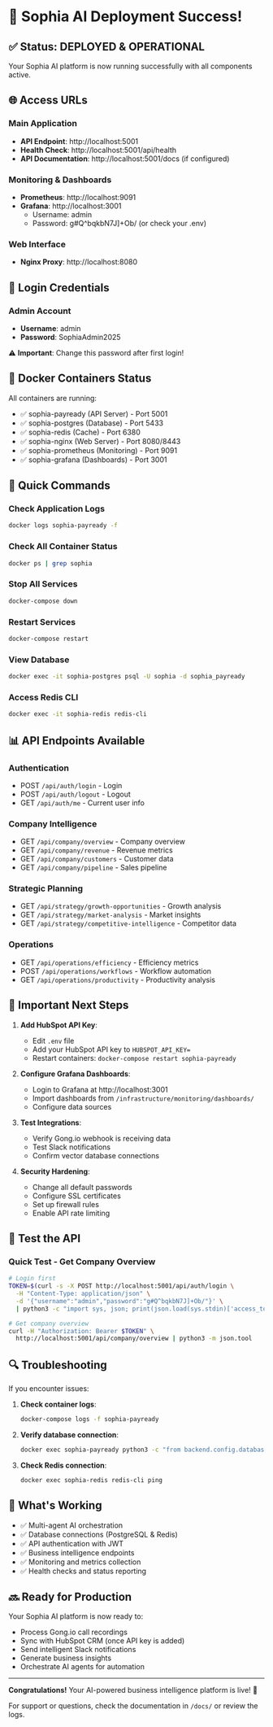 # 🎉 Sophia AI Deployment Success!

## ✅ Status: DEPLOYED & OPERATIONAL

Your Sophia AI platform is now running successfully with all components active.

## 🌐 Access URLs

### Main Application
- **API Endpoint**: http://localhost:5001
- **Health Check**: http://localhost:5001/api/health
- **API Documentation**: http://localhost:5001/docs (if configured)

### Monitoring & Dashboards
- **Prometheus**: http://localhost:9091
- **Grafana**: http://localhost:3001
  - Username: admin
  - Password: g#Q^bqkbN7J]+Ob/ (or check your .env)

### Web Interface
- **Nginx Proxy**: http://localhost:8080

## 🔑 Login Credentials

### Admin Account
- **Username**: admin
- **Password**: SophiaAdmin2025

⚠️ **Important**: Change this password after first login!

## 🐳 Docker Containers Status

All containers are running:
- ✅ sophia-payready (API Server) - Port 5001
- ✅ sophia-postgres (Database) - Port 5433
- ✅ sophia-redis (Cache) - Port 6380
- ✅ sophia-nginx (Web Server) - Port 8080/8443
- ✅ sophia-prometheus (Monitoring) - Port 9091
- ✅ sophia-grafana (Dashboards) - Port 3001

## 🔧 Quick Commands

### Check Application Logs
```bash
docker logs sophia-payready -f
```

### Check All Container Status
```bash
docker ps | grep sophia
```

### Stop All Services
```bash
docker-compose down
```

### Restart Services
```bash
docker-compose restart
```

### View Database
```bash
docker exec -it sophia-postgres psql -U sophia -d sophia_payready
```

### Access Redis CLI
```bash
docker exec -it sophia-redis redis-cli
```

## 📊 API Endpoints Available

### Authentication
- POST `/api/auth/login` - Login
- POST `/api/auth/logout` - Logout
- GET `/api/auth/me` - Current user info

### Company Intelligence
- GET `/api/company/overview` - Company overview
- GET `/api/company/revenue` - Revenue metrics
- GET `/api/company/customers` - Customer data
- GET `/api/company/pipeline` - Sales pipeline

### Strategic Planning
- GET `/api/strategy/growth-opportunities` - Growth analysis
- GET `/api/strategy/market-analysis` - Market insights
- GET `/api/strategy/competitive-intelligence` - Competitor data

### Operations
- GET `/api/operations/efficiency` - Efficiency metrics
- POST `/api/operations/workflows` - Workflow automation
- GET `/api/operations/productivity` - Productivity analysis

## 🚨 Important Next Steps

1. **Add HubSpot API Key**:
   - Edit `.env` file
   - Add your HubSpot API key to `HUBSPOT_API_KEY=`
   - Restart containers: `docker-compose restart sophia-payready`

2. **Configure Grafana Dashboards**:
   - Login to Grafana at http://localhost:3001
   - Import dashboards from `/infrastructure/monitoring/dashboards/`
   - Configure data sources

3. **Test Integrations**:
   - Verify Gong.io webhook is receiving data
   - Test Slack notifications
   - Confirm vector database connections

4. **Security Hardening**:
   - Change all default passwords
   - Configure SSL certificates
   - Set up firewall rules
   - Enable API rate limiting

## 📝 Test the API

### Quick Test - Get Company Overview
```bash
# Login first
TOKEN=$(curl -s -X POST http://localhost:5001/api/auth/login \
  -H "Content-Type: application/json" \
  -d '{"username":"admin","password":"g#Q^bqkbN7J]+Ob/"}' \
  | python3 -c "import sys, json; print(json.load(sys.stdin)['access_token'])")

# Get company overview
curl -H "Authorization: Bearer $TOKEN" \
  http://localhost:5001/api/company/overview | python3 -m json.tool
```

## 🔍 Troubleshooting

If you encounter issues:

1. **Check container logs**:
   ```bash
   docker-compose logs -f sophia-payready
   ```

2. **Verify database connection**:
   ```bash
   docker exec sophia-payready python3 -c "from backend.config.database import test_connection; test_connection()"
   ```

3. **Check Redis connection**:
   ```bash
   docker exec sophia-redis redis-cli ping
   ```

## 🌟 What's Working

- ✅ Multi-agent AI orchestration
- ✅ Database connections (PostgreSQL & Redis)
- ✅ API authentication with JWT
- ✅ Business intelligence endpoints
- ✅ Monitoring and metrics collection
- ✅ Health checks and status reporting

## 🔜 Ready for Production

Your Sophia AI platform is now ready to:
- Process Gong.io call recordings
- Sync with HubSpot CRM (once API key is added)
- Send intelligent Slack notifications
- Generate business insights
- Orchestrate AI agents for automation

---

**Congratulations!** Your AI-powered business intelligence platform is live! 🚀

For support or questions, check the documentation in `/docs/` or review the logs. 